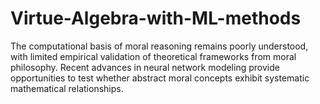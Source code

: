 # Virtue-Algebra-with-ML-methods
The computational basis of moral reasoning remains poorly understood, with limited empirical validation of theoretical frameworks from moral philosophy. Recent advances in neural network modeling provide opportunities to test whether abstract moral concepts exhibit systematic mathematical relationships.
